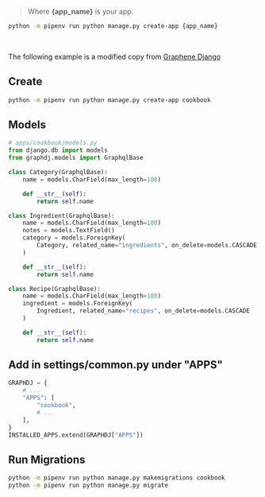 > Where **{app_name}** is your app.

```sh
python -m pipenv run python manage.py create-app {app_name}
```

<br />

The following example is a modified copy from [Graphene Django](https://docs.graphene-python.org/)

## Create 
```sh
python -m pipenv run python manage.py create-app cookbook
```

## Models
```py
# apps/cookbook/models.py
from django.db import models
from graphdj.models import GraphqlBase

class Category(GraphqlBase):
    name = models.CharField(max_length=100)

    def __str__(self):
        return self.name

class Ingredient(GraphqlBase):
    name = models.CharField(max_length=100)
    notes = models.TextField()
    category = models.ForeignKey(
        Category, related_name="ingredients", on_delete=models.CASCADE
    )

    def __str__(self):
        return self.name

class Recipe(GraphqlBase):
    name = models.CharField(max_length=100)
    ingredient = models.ForeignKey(
        Ingredient, related_name="recipes", on_delete=models.CASCADE
    )

    def __str__(self):
        return self.name
```

## Add in **settings/common.py** under "**APPS**"
```py
GRAPHDJ = {
    # ...
    "APPS": [
        "cookbook",
        # ...
    ],
}
INSTALLED_APPS.extend(GRAPHDJ["APPS"])
```


## Run Migrations
```sh
python -m pipenv run python manage.py makemigrations cookbook
python -m pipenv run python manage.py migrate
```